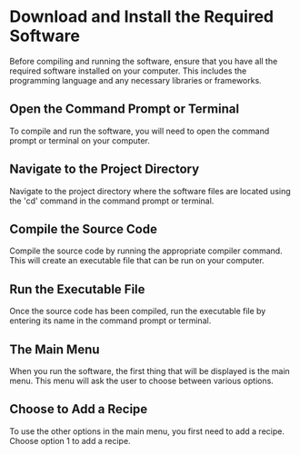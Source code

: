 
# Download and Install the Required Software
Before compiling and running the software, ensure that you have all the required software installed on your computer. This includes the programming language and any necessary libraries or frameworks.

## Open the Command Prompt or Terminal
To compile and run the software, you will need to open the command prompt or terminal on your computer.

## Navigate to the Project Directory
Navigate to the project directory where the software files are located using the 'cd' command in the command prompt or terminal.

## Compile the Source Code
Compile the source code by running the appropriate compiler command. This will create an executable file that can be run on your computer.

## Run the Executable File
Once the source code has been compiled, run the executable file by entering its name in the command prompt or terminal.

## The Main Menu
When you run the software, the first thing that will be displayed is the main menu. This menu will ask the user to choose between various options.

## Choose to Add a Recipe
To use the other options in the main menu, you first need to add a recipe. Choose option 1 to add a recipe.


